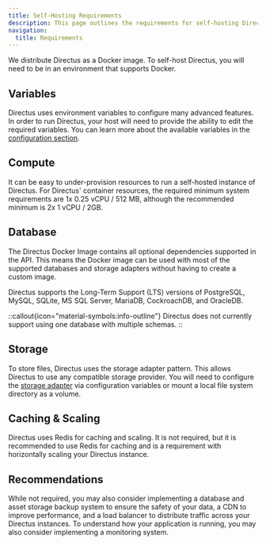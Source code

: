```yaml
---
title: Self-Hosting Requirements
description: This page outlines the requirements for self-hosting Directus.
navigation:
  title: Requirements
---
```


We distribute Directus as a Docker image. To self-host Directus, you will need to be in an environment that supports Docker.

## Variables

Directus uses environment variables to configure many advanced features. In order to run Directus, your host will need to provide the ability to edit the required variables. You can learn more about the available variables in the [configuration section](/configuration/general).

## Compute

It can be easy to under-provision resources to run a self-hosted instance of Directus. For Directus' container resources, the required minimum system requirements are 1x 0.25 vCPU / 512 MB, although the recommended minimum is 2x 1 vCPU / 2GB.

## Database

The Directus Docker Image contains all optional dependencies supported in the API. This means the Docker image can be used with most of the supported databases and storage adapters without having to create a custom image.

Directus supports the Long-Term Support (LTS) versions of PostgreSQL, MySQL, SQLite, MS SQL Server, MariaDB, CockroachDB, and OracleDB.

::callout{icon="material-symbols:info-outline"}
  Directus does not currently support using one database with multiple schemas.
::

## Storage

To store files, Directus uses the storage adapter pattern. This allows Directus to use any compatible storage provider. You will need to configure the [storage adapter](/configuration/files) via configuration variables or mount a local file system directory as a volume.

## Caching & Scaling

Directus uses Redis for caching and scaling. It is not required, but it is recommended to use Redis for caching and is a requirement with horizontally scaling your Directus instance.

## Recommendations

While not required, you may also consider implementing a database and asset storage backup system to ensure the safety of your data, a CDN to improve performance, and a load balancer to distribute traffic across your Directus instances. To understand how your application is running, you may also consider implementing a monitoring system.
